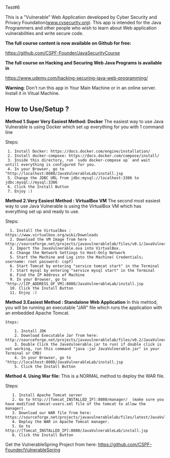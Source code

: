 Test#6

This is a "Vulnerable" Web Application developed by Cyber Security and Privacy Foundation(www.cysecurity.org). This app is intended for the Java Programmers and other people who wish to learn about Web application vulnerabilities and write secure code.

**The full course content is now available on Github for free:**

https://github.com/CSPF-Founder/JavaSecurityCourse


**The full course on Hacking and Securing Web Java Programs is available in** 

https://www.udemy.com/hacking-securing-java-web-programming/

**Warning**: Don't run this app in Your Main Machine or in  an online server.  Install it in Vitual Machine.

 
How to Use/Setup ?
-------------

**Method 1.Super Very Easiest Method: Docker**
  The easiest way to use Java Vulnerable is using Docker which set up everything for you with 1 command line

  Steps:

     1. Install Docker: https://docs.docker.com/engine/installation/ 
     2. Install docker-compose: https://docs.docker.com/compose/install/
     3. Inside this directory, run `sudo docker-compose up` and wait untill everything is configured for you.
     4. In your Browser, go to "http://localhost:8080/JavaVulnerableLab/install.jsp
     5. Change the JDBC URL from jdbc:mysql://localhost:3306 to jdbc:mysql://mysql:3306
     6. Click the Install Button
     7. Enjoy :)


**Method 2.Very Easiest Method : VirtualBox VM**
  The second most easiest way to use Java Vulnerable is using the VirtualBox VM which has everything set up and ready to use. 
  
  Steps:
      
      1. Install the VirtualBox : https://www.virtualbox.org/wiki/Downloads
      2. Download the VM Image from here : http://sourceforge.net/projects/javavulnerablelab/files/v0.1/JavaVulnerableLab.ova/download
      3. Import the JavaVulnerable.ova into VirtualBox.
      4. Change the Network Settings to Host-Only Network 
      5. Start the Machine and Log into the Machine( Credentials; username: root password: cspf) 
      6. Start Tomcat by entering "service tomcat start" in the Terminal
      7. Start mysql by entering "service mysql start" in the Terminal
      8. Find the IP Address of Machine
      9. In your Browser, go to "http://[IP_ADDRESS_OF_VM]:8080/JavaVulnerableLab/install.jsp 
      10. Click the Install Button
      11. Enjoy :)
      
**Method 3.Easiest Method : Standalone Web Application**
  In this mehtod, you will be running an executable "JAR" file which runs the application with an embedded Apache Tomcat. 
 
    Steps:
    
        1. Install JDK
        2. Download Executable Jar from here: http://sourceforge.net/projects/javavulnerablelab/files/v0.2/JavaVulnerableLab.jar/download
        3. Double Click the JavaVulnerable.jar to run( if double click is not working, run this command "java -jar JavaVulnerable.jar" in your Terminal or CMD)
        4. In your Browser, go to "http://localhost:8080/JavaVulnerableLab/install.jsp 
        5. Click the Install Button
        
**Method 4. Using War file:**
  This is a NORMAL method to deploy the WAR file. 
  
  Steps:
  
       1. Install Apache Tomcat server
       2. Go to http://[Tomcat_INSTALLED_IP]:8080/manager/  (make sure you have modified tomcat-users.xml file of the tomcat to allow the manager).
       3. Download our WAR file from here: https://sourceforge.net/projects/javavulnerablelab/files/latest/JavaVulnerableLab.war/download
       4. Deploy the WAR in Apache Tomcat manager.
       5. Go to http://[Tomcat_INSTALLED_IP]:8080/JavaVulnerableLab/install.jsp 
       6. Click the Install Button
       

Get the VulnerableSpring Project from here:
https://github.com/CSPF-Founder/VulnerableSpring

